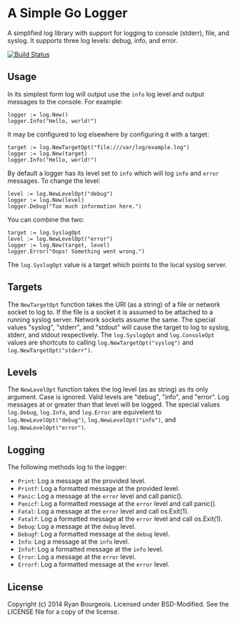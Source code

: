 A Simple Go Logger
==================
A simplified log library with support for logging to console (stderr), file,
and syslog.  It supports three log levels: debug, info, and error.

[![Build Status](https://travis-ci.org/BlueDragonX/simplelog.svg?branch=master)](https://travis-ci.org/BlueDragonX/simplelog)

Usage
-----
In its simplest form log will output use the `info` log level and output
messages to the console. For example:

	logger := log.New()
	logger.Info("Hello, world!")

It may be configured to log elsewhere by configuring it with a target:

	target := log.NewTargetOpt("file:///var/log/example.log")
	logger := log.New(target)
	logger.Info("Hello, world!")

By default a logger has its level set to `info` which will log `info` and
`error` messages. To change the level:

	level := log.NewLevelOpt("debug")
	logger := log.New(level)
	logger.Debug("Too much information here.")

You can combine the two:

	target := log.SyslogOpt
	level := log.NewLevelOpt("error")
	logger := log.New(target, level)
	logger.Error("Oops! Something went wrong.")

The `log.SyslogOpt` value is a target which points to the local syslog server.

Targets
-------
The `NewTargetOpt` function takes the URI (as a string) of a file or network
socket to log to. If the file is a socket it is assumed to be attached to a
running syslog server. Network sockets assume the same. The special values
"syslog", "stderr", and "stdout" will cause the target to log to syslog,
stderr, and stdout respectively. The `log.SyslogOpt` and `log.ConsoleOpt`
values are shortcuts to calling `log.NewTargetOpt("syslog")` and
`log.NewTargetOpt("stderr")`.

Levels
------
The `NewLevelOpt` function takes the log level (as as string) as its only argument.
Case is ignored. Valid levels are "debug", "info", and "error". Log messages at
or greater than that level will be logged. The special values `log.Debug`,
`log.Info`, and `log.Error` are equivelent to `log.NewLevelOpt("debug")`,
`log.NewLevelOpt("info")`, and `log.NewLevelOpt("error")`.

Logging
-------
The following methods log to the logger:

- `Print`: Log a message at the provided level.
- `Printf`: Log a formatted message at the provided level.
- `Panic`: Log a message at the `error` level and call panic().
- `Panicf`: Log a formatted message at the `error` level and call panic().
- `Fatal`: Log a message at the `error` level and call os.Exit(1).
- `Fatalf`: Log a formatted message at the `error` level and call os.Exit(1).
- `Debug`: Log a message at the `debug` level.
- `Debugf`: Log a formatted message at the `debug` level.
- `Info`: Log a message at the `info` level.
- `Infof`: Log a formatted message at the `info` level.
- `Error`: Log a message at the `error` level.
- `Errorf`: Log a formatted message at the `error` level.

License
-------
Copyright (c) 2014 Ryan Bourgeois. Licensed under BSD-Modified. See the LICENSE
file for a copy of the license.
